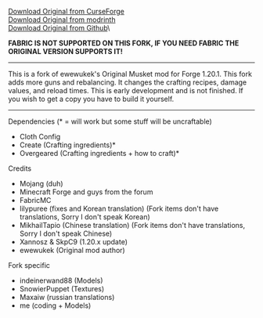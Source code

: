 

[Download Original from CurseForge](https://www.curseforge.com/minecraft/mc-mods/ewewukeks-musket-mod/files/all)\
[Download Original from modrinth](https://modrinth.com/mod/ewewukeks-musket-mod/versions)\
[Download Original from Github](https://github.com/ewewukek/mc-musketmod)\

**FABRIC IS NOT SUPPORTED ON THIS FORK, IF YOU NEED FABRIC THE ORIGINAL VERSION SUPPORTS IT!**

-------------------

This is a fork of ewewukek's Original Musket mod for Forge 1.20.1. This fork adds more guns and rebalancing. It changes the crafting recipes, damage values, and reload times.
This is early development and is not finished. If you wish to get a copy you have to build it yourself.

-------------------

Dependencies (* = will work but some stuff will be uncraftable)

- Cloth Config
- Create (Crafting ingredients)*
- Overgeared (Crafting ingredients + how to craft)*


Credits

- Mojang (duh)
- Minecraft Forge and guys from the forum
- FabricMC
- lilypuree (fixes and Korean translation) (Fork items don't have translations, Sorry I don't speak Korean)
- MikhailTapio (Chinese translation) (Fork items don't have translations, Sorry I don't speak Chinese)
- Xannosz & SkpC9 (1.20.x update)
- ewewukek (Original mod author)

Fork specific 

- indeinerwand88 (Models)
- SnowierPuppet (Textures)
- Maxaiw (russian translations)
- me (coding + Models)
